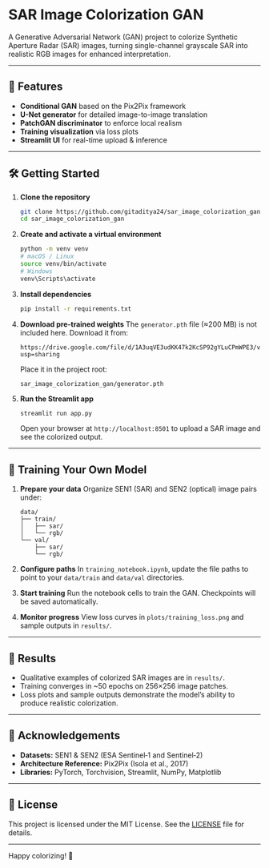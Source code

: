 # SAR Image Colorization GAN

A Generative Adversarial Network (GAN) project to colorize Synthetic Aperture Radar (SAR) images, turning single-channel grayscale SAR into realistic RGB images for enhanced interpretation.

---

## 🚀 Features

- **Conditional GAN** based on the Pix2Pix framework  
- **U-Net generator** for detailed image-to-image translation  
- **PatchGAN discriminator** to enforce local realism  
- **Training visualization** via loss plots  
- **Streamlit UI** for real-time upload & inference  

---

## 🛠️ Getting Started

1. **Clone the repository**
   ```bash
   git clone https://github.com/gitaditya24/sar_image_colorization_gan.git
   cd sar_image_colorization_gan
   ```

2. **Create and activate a virtual environment**
   ```bash
   python -m venv venv
   # macOS / Linux
   source venv/bin/activate
   # Windows
   venv\Scripts\activate
   ```

3. **Install dependencies**
   ```bash
   pip install -r requirements.txt
   ```

4. **Download pre-trained weights**
   The `generator.pth` file (≈200 MB) is not included here. Download it from:
   ```
   https://drive.google.com/file/d/1A3uqVE3udKK47k2KcSP92gYLuCPmWPE3/view?usp=sharing
   ```
   Place it in the project root:
   ```
   sar_image_colorization_gan/generator.pth
   ```

5. **Run the Streamlit app**
   ```bash
   streamlit run app.py
   ```
   Open your browser at `http://localhost:8501` to upload a SAR image and see the colorized output.

---

## 📝 Training Your Own Model

1. **Prepare your data**
   Organize SEN1 (SAR) and SEN2 (optical) image pairs under:
   ```
   data/
   ├── train/
   │   ├── sar/
   │   └── rgb/
   └── val/
       ├── sar/
       └── rgb/
   ```

2. **Configure paths**
   In `training_notebook.ipynb`, update the file paths to point to your `data/train` and `data/val` directories.

3. **Start training**
   Run the notebook cells to train the GAN. Checkpoints will be saved automatically.

4. **Monitor progress**
   View loss curves in `plots/training_loss.png` and sample outputs in `results/`.

---

## 🎯 Results

- Qualitative examples of colorized SAR images are in `results/`.  
- Training converges in ~50 epochs on 256×256 image patches.  
- Loss plots and sample outputs demonstrate the model’s ability to produce realistic colorization.

---

## 🤝 Acknowledgements

- **Datasets:** SEN1 & SEN2 (ESA Sentinel‐1 and Sentinel‐2)  
- **Architecture Reference:** Pix2Pix (Isola et al., 2017)  
- **Libraries:** PyTorch, Torchvision, Streamlit, NumPy, Matplotlib  

---

## 📄 License

This project is licensed under the MIT License. See the [LICENSE](LICENSE) file for details.

---

Happy colorizing! 🚀  
